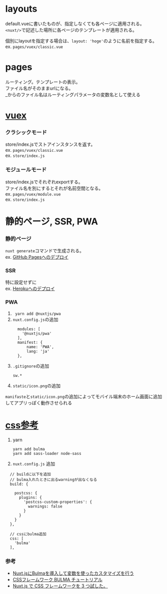 # layouts
default.vueに書いたものが、指定しなくても各ページに適用される。    
`<nuxt/>`で記述した場所に各ページのテンプレートが適用される。     
      
個別にlayoutを指定する場合は、`layout: 'hoge'`のように名前を指定する。      
ex. `pages/vuex/classic.vue`    

# pages
ルーティング。テンプレートの表示。      
ファイル名がそのままurlになる。    
_からのファイル名はルーティングパラメータの変数名として使える    

# [vuex](https://ja.nuxtjs.org/guide/vuex-store/)    
### クラシックモード
store/index.jsでストアインスタンスを返す。    
ex. `pages/vuex/classic.vue`       
ex. `store/index.js`

### モジュールモード
store/index.jsでそれぞれexportする。    
ファイル名を別にするとそれが名前空間となる。    
ex. `pages/vuex/module.vue`     
ex. `store/index.js`


# 静的ページ, SSR, PWA
### 静的ページ
`nuxt generate`コマンドで生成される。     
ex. [GitHub Pagesへのデプロイ](https://ja.nuxtjs.org/faq/github-pages)

### SSR
特に設定せずに        
ex. [Herokuへのデプロイ](https://ja.nuxtjs.org/faq/heroku-deployment)

### PWA
1. ` yarn add @nuxtjs/pwa`
1. `nuxt.config.js`の追加
   ```
     modules: [
       '@nuxtjs/pwa'
     ],
     manifest: {
         name: 'PWA',
         lang: 'ja'
     },
   ```
1. `.gitignore`の追加
   ```
   sw.*
   ```
1. `static/icon.png`の追加

 `manifaste`と`static/icon.png`の追加によってモバイル端末のホーム画面に追加してアプリっぽく動作させられる

# [css参考](https://qiita.com/ochiochi/items/de1afd2d3fc8f6d3ea55)
1. yarn
   ```
   yarn add bulma
   yarn add sass-loader node-sass
   ```

1. `nuxt.config.js` 追加
```
  // buildに以下を追加
  // bulma入れたときに出るwarningが出なくなる
  build: {

    postcss: {
      plugins: {
        'postcss-custom-properties': {
          warnings: false
        }
      }
    }
  },
  
  // cssにbulma追加
  css: [
    'bulma'
  ],
```

### 参考
- [Nuxt.jsにBulmaを導入して変数を使ったカスタマイズを行う](https://qiita.com/mnmemo/items/5eb4fb8cbfe17670fd36)
- [CSSフレームワーク BULMA チュートリアル](https://qiita.com/ochiochi/items/de1afd2d3fc8f6d3ea55)
- [Nuxt.js で CSS フレームワークを 3 つ試した。](https://qiita.com/high-u/items/b8c708cd3795d2ab4a13#bulma-scss%E7%B7%A8)